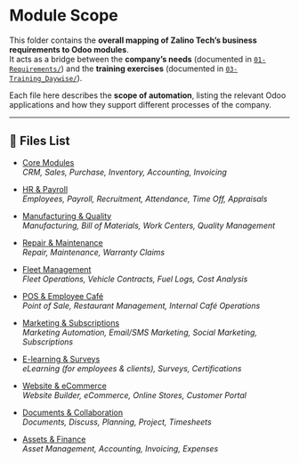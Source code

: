 # Module Scope

This folder contains the **overall mapping of Zalino Tech’s business requirements to Odoo modules**.  
It acts as a bridge between the **company’s needs** (documented in [`01-Requirements/`](../01_requirements/README.md)) and the **training exercises** (documented in [`03-Training_Daywise/`](../03_training_daywise/README.md)).  

Each file here describes the **scope of automation**, listing the relevant Odoo applications and how they support different processes of the company.  

---

## 📂 Files List

- [Core Modules](./01_core_modules.md)  
  *CRM, Sales, Purchase, Inventory, Accounting, Invoicing*

- [HR & Payroll](./02_hr_and_payroll.md)  
  *Employees, Payroll, Recruitment, Attendance, Time Off, Appraisals*

- [Manufacturing & Quality](./03_manufacturing_and_quality.md)  
  *Manufacturing, Bill of Materials, Work Centers, Quality Management*

- [Repair & Maintenance](./04_repair_and_maintenance.md)  
  *Repair, Maintenance, Warranty Claims*

- [Fleet Management](./05_fleet_management.md)  
  *Fleet Operations, Vehicle Contracts, Fuel Logs, Cost Analysis*

- [POS & Employee Café](./06_pos_and_cafe.md)  
  *Point of Sale, Restaurant Management, Internal Café Operations*

- [Marketing & Subscriptions](./07_marketing_and_subscriptions.md)  
  *Marketing Automation, Email/SMS Marketing, Social Marketing, Subscriptions*

- [E-learning & Surveys](./08_elearning_and_surveys.md)  
  *eLearning (for employees & clients), Surveys, Certifications*

- [Website & eCommerce](./09_website_and_ecommerce.md)  
  *Website Builder, eCommerce, Online Stores, Customer Portal*

- [Documents & Collaboration](./10_documents_and_collaboration.md)  
  *Documents, Discuss, Planning, Project, Timesheets*

- [Assets & Finance](./11_assets_and_finance.md)  
  *Asset Management, Accounting, Invoicing, Expenses*
